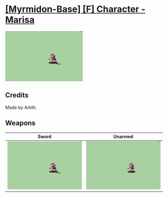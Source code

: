 # [\[Myrmidon-Base\] \[F\] Character - Marisa](./)

<img src="./1.%20Sword/Sword_000.png" alt="[Myrmidon-Base] [F] Character - Marisa standing" />

## Credits

Made by Arkth.

## Weapons


|Sword |Unarmed |
|  :---: | :---: |
| <img alt="Sword animation" src="./1.%20Sword/Sword.gif" /> | <img alt="Unarmed animation" src="./8.%20Unarmed/Unarmed.gif" /> |
